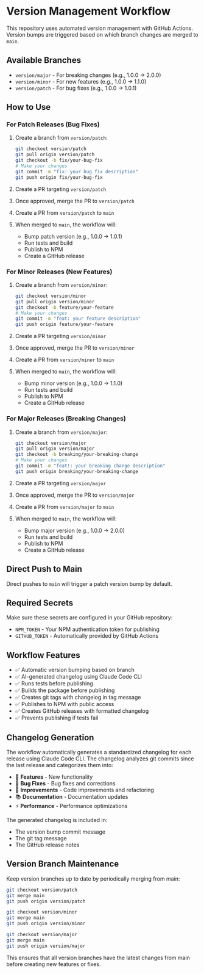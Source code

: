 # Version Management Workflow

This repository uses automated version management with GitHub Actions. Version bumps are triggered based on which branch changes are merged to `main`.

## Available Branches

- `version/major` - For breaking changes (e.g., 1.0.0 → 2.0.0)
- `version/minor` - For new features (e.g., 1.0.0 → 1.1.0)
- `version/patch` - For bug fixes (e.g., 1.0.0 → 1.0.1)

## How to Use

### For Patch Releases (Bug Fixes)
1. Create a branch from `version/patch`:
   ```bash
   git checkout version/patch
   git pull origin version/patch
   git checkout -b fix/your-bug-fix
   # Make your changes
   git commit -m "fix: your bug fix description"
   git push origin fix/your-bug-fix
   ```

2. Create a PR targeting `version/patch`
3. Once approved, merge the PR to `version/patch`
4. Create a PR from `version/patch` to `main`
5. When merged to `main`, the workflow will:
   - Bump patch version (e.g., 1.0.0 → 1.0.1)
   - Run tests and build
   - Publish to NPM
   - Create a GitHub release

### For Minor Releases (New Features)
1. Create a branch from `version/minor`:
   ```bash
   git checkout version/minor
   git pull origin version/minor
   git checkout -b feature/your-feature
   # Make your changes
   git commit -m "feat: your feature description"
   git push origin feature/your-feature
   ```

2. Create a PR targeting `version/minor`
3. Once approved, merge the PR to `version/minor`
4. Create a PR from `version/minor` to `main`
5. When merged to `main`, the workflow will:
   - Bump minor version (e.g., 1.0.0 → 1.1.0)
   - Run tests and build
   - Publish to NPM
   - Create a GitHub release

### For Major Releases (Breaking Changes)
1. Create a branch from `version/major`:
   ```bash
   git checkout version/major
   git pull origin version/major
   git checkout -b breaking/your-breaking-change
   # Make your changes
   git commit -m "feat!: your breaking change description"
   git push origin breaking/your-breaking-change
   ```

2. Create a PR targeting `version/major`
3. Once approved, merge the PR to `version/major`
4. Create a PR from `version/major` to `main`
5. When merged to `main`, the workflow will:
   - Bump major version (e.g., 1.0.0 → 2.0.0)
   - Run tests and build
   - Publish to NPM
   - Create a GitHub release

## Direct Push to Main
Direct pushes to `main` will trigger a patch version bump by default.

## Required Secrets

Make sure these secrets are configured in your GitHub repository:

- `NPM_TOKEN` - Your NPM authentication token for publishing
- `GITHUB_TOKEN` - Automatically provided by GitHub Actions

## Workflow Features

- ✅ Automatic version bumping based on branch
- ✅ AI-generated changelog using Claude Code CLI
- ✅ Runs tests before publishing
- ✅ Builds the package before publishing
- ✅ Creates git tags with changelog in tag message
- ✅ Publishes to NPM with public access
- ✅ Creates GitHub releases with formatted changelog
- ✅ Prevents publishing if tests fail

## Changelog Generation

The workflow automatically generates a standardized changelog for each release using Claude Code CLI. The changelog analyzes git commits since the last release and categorizes them into:

- 🚀 **Features** - New functionality
- 🐛 **Bug Fixes** - Bug fixes and corrections
- 🔧 **Improvements** - Code improvements and refactoring
- 📚 **Documentation** - Documentation updates
- ⚡ **Performance** - Performance optimizations

The generated changelog is included in:
- The version bump commit message
- The git tag message
- The GitHub release notes

## Version Branch Maintenance

Keep version branches up to date by periodically merging from main:

```bash
git checkout version/patch
git merge main
git push origin version/patch

git checkout version/minor
git merge main
git push origin version/minor

git checkout version/major
git merge main
git push origin version/major
```

This ensures that all version branches have the latest changes from main before creating new features or fixes.